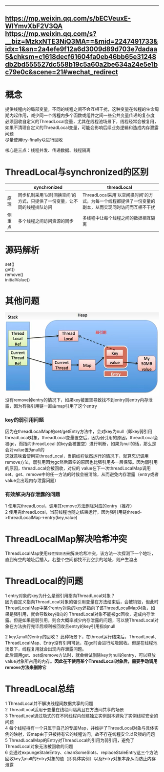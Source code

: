 ---------------------------------
https://mp.weixin.qq.com/s/bECVeuxE-WIYmvXbF2V3QA  
https://mp.weixin.qq.com/s?__biz=MzkxNTE3NjQ3MA==&mid=2247491733&idx=1&sn=2a4efe9f12a6d3009d89d703e7dadaa5&chksm=c1618decf61604fa0eb46bb65e31248db2bd555527dc558b19c5a60a2be634a24e5e1bc79e0c&scene=21#wechat_redirect
---------------------------------
# 概念
提供线程内的局部变量，不同的线程之间不会互相干扰，这种变量在线程的生命周期内起作用，减少同一个线程内多个函数或组件之间一些公共变量传递的复杂度  
必须回收自定义的ThreadLocal变量，尤其在线程池场景下，线程经常会被复用，如果不清理自定义的ThreadLocal变量，可能会影响后续业务逻辑和造成内存泄露问题  
尽量使用try-finally块进行回收  

核心是三点：线程并发、传递数据、线程隔离

# ThreadLocal与synchronized的区别
|  | synchronized | threadLocal |
| --- | --- | --- |
| 原理 | 同步机制采用'以时间换空间'的方式，只提供了一份变量，让不同的线程排队访问 | ThreadLocal采用'以空间换时间'的方式，为每一个线程都提供了一份变量的副本，从而实现同时访问而互相不干扰 |
| 侧重点 | 多个线程之间访问资源的同步 | 多线程中让每个线程之间的数据相互隔离 |

# 源码解析
set()  
get()  
remove()  
initialValue()

# 其他问题
![img.png](images/ThreadLocal引用图.png)
没有remove掉entry的情况下，如果key被置空导致找不到entry则entry内存泄露，因为有强引用链一直由map引用了这个entry

### key的弱引用问题
因为在threadLocalMap的set/getEntry方法中，会对key为null（即key弱引用threadLocal对象，threadLocal变量置空后，因为弱引用的原因，threadLocal会被gc，而指向threadLocal
的key会被置空）进行判断，如果为null的话，那么是会对value置为null的  
这就意味着使用完threadLocal，当前线程依然运行的情况下，就算忘记调用remove方法，弱引用因为gc然后置空的原因也比强引用多一层保障。因为弱引用的原因，threadLocal会被回收，对应的
value在下一次threadLocalMap调用set、get、remove中的任一方法的时候会被清除，从而避免内存泄露（entry或者value会出现内存泄露问题）

### 有效解决内存泄露的问题
1 使用完threadLocal，调用其remove方法删除对应的entry（推荐）  
2 使用完threadLocal，当前线程也随之结束运行，因为强引用链thread->threadLocalMap->entry(key,value)

# ThreadLocalMap解决哈希冲突
ThreadLocalMap使用```线性探测法```来解决哈希冲突，该方法一次探测下一个地址，直到有空的地址后插入，若整个空间都找不到空余的地址，则产生溢出

# ThreadLocal的问题
1 entry对象的key为什么是弱引用指向ThreadLocal对象？  
因为自定义指向ThreadLocal对象的强引用变量在方法结束后，会被销毁，但此时ThreadLocalMap中某个entry对象的key还指向了该ThreadLocalMap对象，如果是强引用，就会导致key指向的
ThreadLocal对象不能被gc回收，造成内存泄露。但是如果是弱引用，则会大概率减少内存泄露的问题，可以使ThreadLocal对象在方法执行完毕后顺利被回收且entry的key引用指向null

2 key为null的entry的回收？
此种场景下，在thread运行结束后，ThreadLocal、ThreadLocalMap、Entry没有引用可达，在gc时会进行垃圾回收。但是在线程池场景下，线程复用就会出现内存泄露问题。  
此后调用get、set或remove方法时，就会尝试删除key为null的entry，可以释放value对象所占用的内存。**因此在不使用某个ThreadLocal对象后，需要手动调用remove方法来删除它**  

# ThreadLocal总结
1 ThreadLocal并不解决线程间数据共享的问题  
2 ThreadLocal适用于变量在线程间隔离且在方法间共享的场景  
3 ThreadLocal通过隐式的在不同线程内创建独立实例副本避免了实例线程安全的问题  
4 每个线程持有一个只属于自己的专属Map，并维护了ThreadLocal对象与具体实例的映射，该map由于只被持有它的线程访问，故不存在线程安全以及锁的问题  
5 ThreadLocalMap的Entry对ThreadLocal的引用为弱引用，避免了ThreadLocal对象无法被回收的问题  
6 会通过expungeStaleEntry、cleanSomeSlots、replaceStaleEntry这三个方法回收key为null的Entry对象的值（即具体实例）以及Entry对象本身从而防止内存泄露